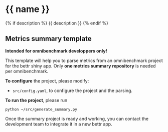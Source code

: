 # {{ name }}
{% if description %}
{{ description }}
{% endif %} 

## Metrics summary template

**Intended for omnibenchmark developpers only!**

This template will help you to parse metrics from an omnibenchmark project for the bettr shiny app. Only **one metrics summary repository** is needed per omnibenchmark. 

**To configure** the project, please modify: 

- `src/config.yaml`, to configure the project and the parsing.

**To run the project**, please run

`python ~/src/generate_summary.py`

Once the summary project is ready and working, you can contact the development team to integrate it in a new bettr app. 